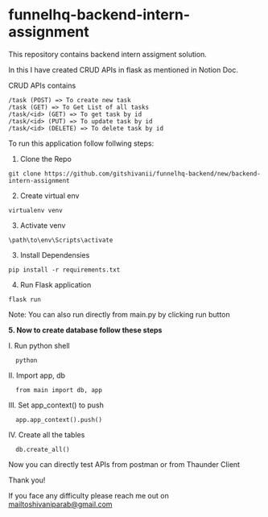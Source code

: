 # funnelhq-backend-intern-assignment

This repository contains backend intern assigment solution.

In this I have created CRUD APIs in flask as mentioned in Notion Doc.

CRUD APIs contains

```
/task (POST) => To create new task
/task (GET) => To Get List of all tasks
/task/<id> (GET) => To get task by id
/task/<id> (PUT) => To update task by id
/task/<id> (DELETE) => To delete task by id
```


To run this application follow follwing steps:

1. Clone the Repo

```
git clone https://github.com/gitshivanii/funnelhq-backend/new/backend-intern-assignment
```

2. Create virtual env

```
virtualenv venv
```

3. Activate venv

```
\path\to\env\Scripts\activate
```

3. Install Dependensies
```
pip install -r requirements.txt
```

4. Run Flask application
```
flask run
```
Note: You can also run directly from main.py by clicking run button

**5. Now to create database follow these steps**

I. Run python shell
```
  python
```
II. Import app, db 
```
  from main import db, app
```
III. Set app_context() to push
```
  app.app_context().push()
```
IV. Create all the tables
```
  db.create_all()
```

Now you can directly test APIs from postman or from Thaunder Client

Thank you!

If you face any difficulty please reach me out on mailtoshivaniparab@gmail.com


